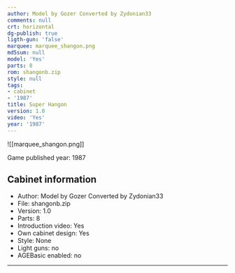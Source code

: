 ```yaml
---
author: Model by Gozer Converted by Zydonian33
comments: null
crt: horizontal
dg-publish: true
ligth-gun: 'false'
marquee: marquee_shangon.png
md5sum: null
model: 'Yes'
parts: 8
rom: shangonb.zip
style: null
tags:
- cabinet
- '1987'
title: Super Hangon
version: 1.0
video: 'Yes'
year: '1987'
---
```


![[marquee_shangon.png]]

Game published year: 1987

## Cabinet information

- Author: Model by Gozer Converted by Zydonian33
- File: shangonb.zip
- Version: 1.0
- Parts: 8
- Introduction video: Yes
- Own cabinet design: Yes
- Style: None
- Light guns: no
- AGEBasic enabled: no

---
